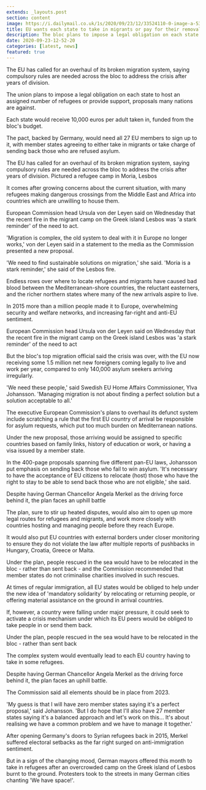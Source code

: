 ```yaml
---
extends: _layouts.post
section: content
image: https://i.dailymail.co.uk/1s/2020/09/23/12/33524110-0-image-a-53_1600861487449.jpg 
title: EU wants each state to take in migrants or pay for their removal in new plans to deal with crisis 
description: The bloc plans to impose a legal obligation on each state to host an assigned number of refugees or provide support, proposals many nations are against. 
date: 2020-09-23-12-52-20 
categories: [latest, news] 
featured: true 
--- 
```

The EU has called for an overhaul of its broken migration system, saying compulsory rules are needed across the bloc to address the crisis after years of division.

The union plans to impose a legal obligation on each state to host an assigned number of refugees or provide support, proposals many nations are against.

Each state would receive 10,000 euros per adult taken in, funded from the bloc's budget.

The pact, backed by Germany, would need all 27 EU members to sign up to it, with member states agreeing to either take in migrants or take charge of sending back those who are refused asylum. 

The EU has called for an overhaul of its broken migration system, saying compulsory rules are needed across the bloc to address the crisis after years of division. Pictured a refugee camp in Moria, Lesbos

It comes after growing concerns about the current situation, with many refugees making dangerous crossings from the Middle East and Africa into countries which are unwilling to house them.

European Commission head Ursula von der Leyen said on Wednesday that the recent fire in the migrant camp on the Greek island Lesbos was 'a stark reminder' of the need to act.

'Migration is complex, the old system to deal with it in Europe no longer works,' von der Leyen said in a statement to the media as the Commission presented a new proposal.

'We need to find sustainable solutions on migration,' she said. 'Moria is a stark reminder,' she said of the Lesbos fire.  

Endless rows over where to locate refugees and migrants have caused bad blood between the Mediterranean-shore countries, the reluctant easterners, and the richer northern states where many of the new arrivals aspire to live.

In 2015 more than a million people made it to Europe, overwhelming security and welfare networks, and increasing far-right and anti-EU sentiment.

European Commission head Ursula von der Leyen said on Wednesday that the recent fire in the migrant camp on the Greek island Lesbos was 'a stark reminder' of the need to act

But the bloc's top migration official said the crisis was over, with the EU now receiving some 1.5 million net new foreigners coming legally to live and work per year, compared to only 140,000 asylum seekers arriving irregularly.

'We need these people,' said Swedish EU Home Affairs Commissioner, Ylva Johansson. 'Managing migration is not about finding a perfect solution but a solution acceptable to all.'

The executive European Commission's plans to overhaul its defunct system include scratching a rule that the first EU country of arrival be responsible for asylum requests, which put too much burden on Mediterranean nations.

Under the new proposal, those arriving would be assigned to specific countries based on family links, history of education or work, or having a visa issued by a member state.

In the 400-page proposals spanning five different pan-EU laws, Johansson put emphasis on sending back those who fail to win asylum. 'It's necessary to have the acceptance of EU citizens to relocate (host) those who have the right to stay to be able to send back those who are not eligible,' she said.

Despite having German Chancellor Angela Merkel as the driving force behind it, the plan faces an uphill battle

The plan, sure to stir up heated disputes, would also aim to open up more legal routes for refugees and migrants, and work more closely with countries hosting and managing people before they reach Europe.

It would also put EU countries with external borders under closer monitoring to ensure they do not violate the law after multiple reports of pushbacks in Hungary, Croatia, Greece or Malta.

Under the plan, people rescued in the sea would have to be relocated in the bloc - rather than sent back - and the Commission recommended that member states do not criminalise charities involved in such rescues.

At times of regular immigration, all EU states would be obliged to help under the new idea of 'mandatory solidarity' by relocating or returning people, or offering material assistance on the ground in arrival countries.

If, however, a country were falling under major pressure, it could seek to activate a crisis mechanism under which its EU peers would be obliged to take people in or send them back.

Under the plan, people rescued in the sea would have to be relocated in the bloc - rather than sent back

The complex system would eventually lead to each EU country having to take in some refugees.

Despite having German Chancellor Angela Merkel as the driving force behind it, the plan faces an uphill battle.

The Commission said all elements should be in place from 2023.

'My guess is that I will have zero member states saying it's a perfect proposal,' said Johansson. 'But I do hope that I'll also have 27 member states saying it's a balanced approach and let's work on this... It's about realising we have a common problem and we have to manage it together.'

After opening Germany's doors to Syrian refugees back in 2015, Merkel suffered electoral setbacks as the far right surged on anti-immigration sentiment.

But in a sign of the changing mood, German mayors offered this month to take in refugees after an overcrowded camp on the Greek island of Lesbos burnt to the ground. Protesters took to the streets in many German cities chanting 'We have space!'.

